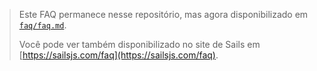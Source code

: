 > Este FAQ permanece nesse repositório, mas agora disponibilizado em [`faq/faq.md`](/faq/faq.md).
>
> Você pode ver também disponibilizado no site de Sails em [https://sailsjs.com/faq](https://sailsjs.com/faq).